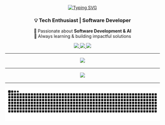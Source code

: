 <div align="center">

[![Typing SVG](https://readme-typing-svg.demolab.com?font=calibri&size=35&pause=1000&color=2C83FF&center=true&width=500&lines=Hi+There+%F0%9F%91%8B;I'm+Ikhlas)](https://git.io/typing-svg)

### 💡 Tech Enthusiast | Software Developer

🔹 Passionate about **Software Development & AI**  
 🔹 Always learning & building impactful solutions

  <p>
    <a href="https://www.instagram.com/ikhlaass___">
      <img src="https://img.shields.io/badge/Instagram-%23E4405F.svg?logo=Instagram&logoColor=white" />
    </a>
    <a href="https://linkedin.com/in/ikhlaass">
      <img src="https://img.shields.io/badge/LinkedIn-%230077B5.svg?logo=linkedin&logoColor=white" />
    </a>
    <a href="mailto:andiikhlas107@gmail.com">
      <img src="https://img.shields.io/badge/Email-D14836?logo=gmail&logoColor=white" />
    </a>
  </p>

---

  <a href="https://skillicons.dev">
    <img src="https://skillicons.dev/icons?i=git,cpp,css,html,bootstrap,tailwind,github,java,javascript,py" />
  </a>

---

![](https://github-profile-trophy.vercel.app/?username=aahzr&theme=radical&no-frame=false&no-bg=true&margin-w=3)

---

  <picture>
    <source media="(prefers-color-scheme: dark)" srcset="https://raw.githubusercontent.com/aahzr/aahzr/output/github-snake-dark.svg" />
    <source media="(prefers-color-scheme: light)" srcset="https://raw.githubusercontent.com/aahzr/aahzr/output/github-snake.svg" />
    <img alt="github-snake" src="https://raw.githubusercontent.com/aahzr/aahzr/output/github-snake.svg" />
  </picture>

</div>
